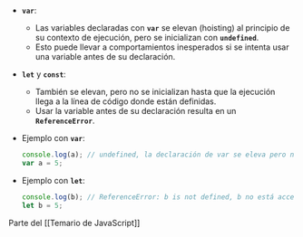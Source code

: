 - **`var`**:
    
    - Las variables declaradas con **`var`** se elevan (hoisting) al principio de su contexto de ejecución, pero se inicializan con **`undefined`**.
    - Esto puede llevar a comportamientos inesperados si se intenta usar una variable antes de su declaración.
    
- **`let`** y **`const`**:
    
    - También se elevan, pero no se inicializan hasta que la ejecución llega a la línea de código donde están definidas.
    - Usar la variable antes de su declaración resulta en un **`ReferenceError`**.

- Ejemplo con **`var`**:
    
    ```jsx
    console.log(a); // undefined, la declaración de var se eleva pero no se inicializa
    var a = 5;
    
    ```

- Ejemplo con **`let`**:
    
    ```js
    console.log(b); // ReferenceError: b is not defined, b no está accesible antes de su declaración
    let b = 5;
    
    ```



Parte del [[Temario de JavaScript]]
